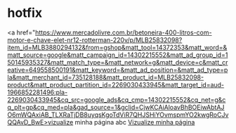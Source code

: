 # hotfix
<a href="https://www.mercadolivre.com.br/betoneira-400-litros-com-motor-e-chave-elet-nr12-rotterman-220v/p/MLB25832098?item_id=MLB3880294132&from=gshop&matt_tool=14372353&matt_word=&matt_source=google&matt_campaign_id=14302215552&matt_ad_group_id=150145935327&matt_match_type=&matt_network=g&matt_device=c&matt_creative=649558500191&matt_keyword=&matt_ad_position=&matt_ad_type=pla&matt_merchant_id=735128188&matt_product_id=MLB25832098-product&matt_product_partition_id=2269030433945&matt_target_id=aud-1966852281496:pla-2269030433945&cq_src=google_ads&cq_cmp=14302215552&cq_net=g&cq_plt=gp&cq_med=pla&gad_source=1&gclid=CjwKCAiAloavBhBOEiwAbtAJO6mWQAxiAB_TLXRaTjDB8uyqsKgoTdViR7QHJSHiYOvmspmYO2kwgRoCJvQQAvD_BwE>vizualize minha página</a>
abc
<a href="https://www.mercadolivre.com.br/betoneira-400-litros-com-motor-e-chave-elet-nr12-rotterman-220v/p/MLB25832098?item_id=MLB3880294132&from=gshop&matt_tool=14372353&matt_word=&matt_source=google&matt_campaign_id=14302215552&matt_ad_group_id=150145935327&matt_match_type=&matt_network=g&matt_device=c&matt_creative=649558500191&matt_keyword=&matt_ad_position=&matt_ad_type=pla&matt_merchant_id=735128188&matt_product_id=MLB25832098-product&matt_product_partition_id=2269030433945&matt_target_id=aud-1966852281496:pla-2269030433945&cq_src=google_ads&cq_cmp=14302215552&cq_net=g&cq_plt=gp&cq_med=pla&gad_source=1&gclid=CjwKCAiAloavBhBOEiwAbtAJO6mWQAxiAB_TLXRaTjDB8uyqsKgoTdViR7QHJSHiYOvmspmYO2kwgRoCJvQQAvD_BwE">Vizualize minha página</a>